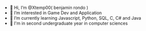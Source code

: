 - 👋 Hi, I’m @Xtemp00( benjamin rondo )
- 👀 I’m interested in Game Dev and Application 
- 🌱 I’m currently learning Javascript, Python, SQL, C, C# and Java 
- 📖 I'm in second undergraduate year in computer sciences 


<!---
Xtemp00/Xtemp00 is a ✨ special ✨ repository because its `README.md` (this file) appears on your GitHub profile.
You can click the Preview link to take a look at your changes.
--->
